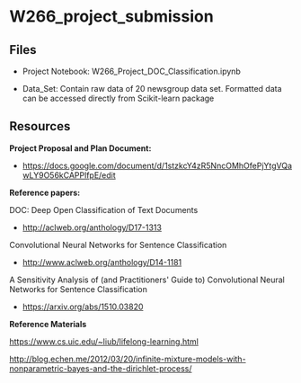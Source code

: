 # W266_project_submission

## Files

* Project Notebook: W266_Project_DOC_Classification.ipynb

* Data_Set: Contain raw data of 20 newsgroup data set. Formatted data can be accessed directly from Scikit-learn package

## Resources

**Project Proposal and Plan Document:**

* https://docs.google.com/document/d/1stzkcY4zR5NncOMhOfePjYtgVQawLY9O56kCAPPlfpE/edit

**Reference papers:**

DOC: Deep Open Classification of Text Documents

* http://aclweb.org/anthology/D17-1313

Convolutional Neural Networks for Sentence Classification

* http://www.aclweb.org/anthology/D14-1181

A Sensitivity Analysis of (and Practitioners' Guide to) Convolutional Neural Networks for Sentence Classification

* https://arxiv.org/abs/1510.03820

**Reference Materials**

https://www.cs.uic.edu/~liub/lifelong-learning.html

http://blog.echen.me/2012/03/20/infinite-mixture-models-with-nonparametric-bayes-and-the-dirichlet-process/
